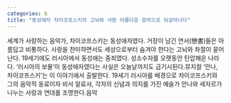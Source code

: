 ```yaml
---
categories: b
title: "동성애자 차이코프스키의 고뇌와 사랑 아름다운 음악으로 되살아나다"
---
```

세계가 사랑하는 음악가, 차이코프스키는 동성애자였다. 거장이 남긴 연서(戀書)들은 아름답고 비통하다. 사랑을 찬미하면서도 세상으로부터 숨겨야 한다는 고뇌와 좌절이 묻어난다. 19세기에도 러시아에서 동성애는 중죄였다. 성소수자를 오랫동안 탄압해온 나라다. ‘러시아의 보물’이 동성애자였다는 사실은 오늘날까지도 금기시된다.뮤지컬 ‘안나, 차이코프스키’는 이 이야기에서 출발한다. 19세기 러시아를 배경으로 차이코프스키와 그의 음악적 동료이자 비서 알료샤, 각자의 신념과 의지를 가진 예술가 안나와 세자르가 나누는 사랑과 연대를 조명한다.음악